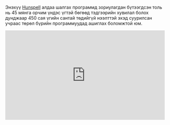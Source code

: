 Энэхүү [Hunspell](http://hunspell.github.io/) алдаа шалгах программд зориулагдан бүтээгдсэн толь нь 45 мянга орчим үндэс үгтэй бөгөөд тэдгээрийн хувилал болох дунджаар 450 сая үгийн сантай төдийгүй нээлттэй эхэд суурилсан учраас төрөл бүрийн программуудад ашиглах боломжтой юм.

<div style="position: relative; width: 100%; padding-bottom: 56.25%;">
   <iframe src="https://www.youtube.com/embed/N-oRV9TlYrA" frameborder="0" allow="accelerometer; autoplay; clipboard-write; encrypted-media; gyroscope; picture-in-picture" allowfullscreen style="position: absolute; top: 0; left: 0; height: 100%; width: 100%;"></iframe>
</div>
